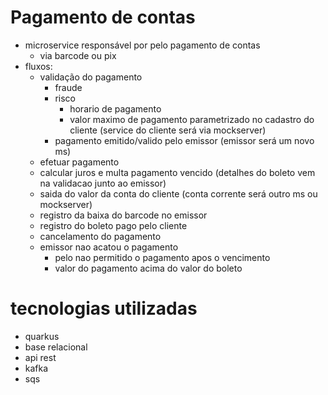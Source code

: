 # Pagamento de contas
- microservice responsável por pelo pagamento de contas
  - via barcode ou pix
- fluxos:
  - validação do pagamento
     - fraude
     - risco
       - horario de pagamento
       - valor maximo de pagamento parametrizado no cadastro do cliente (service do cliente será via mockserver)
     - pagamento emitido/valido pelo emissor (emissor será um novo ms)
  - efetuar pagamento
   - calcular juros e multa pagamento vencido (detalhes do boleto vem na validacao junto ao emissor)  
   - saida do valor da conta do cliente (conta corrente será outro ms ou mockserver)
   - registro da baixa do barcode no emissor
   - registro do boleto pago pelo cliente
  - cancelamento do pagamento
   - emissor nao acatou o pagamento
     - pelo nao permitido o pagamento apos o vencimento
     - valor do pagamento acima do valor do boleto
    
# tecnologias utilizadas
- quarkus
- base relacional
- api rest
- kafka
- sqs
